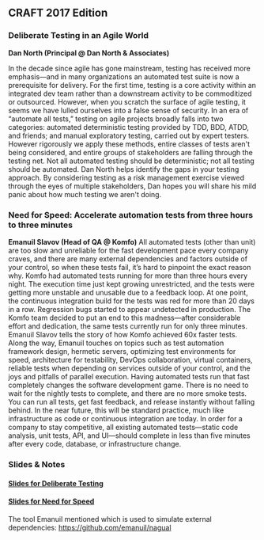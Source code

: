 ## CRAFT 2017 Edition

### Deliberate Testing in an Agile World
__Dan North (Principal @ Dan North & Associates)__

In the decade since agile has gone mainstream, testing has received more emphasis—and in many organizations an automated test suite is now a prerequisite for delivery. For the first time, testing is a core activity within an integrated dev team rather than a downstream activity to be commoditized or outsourced. However, when you scratch the surface of agile testing, it seems we have lulled ourselves into a false sense of security. In an era of “automate all tests,” testing on agile projects broadly falls into two categories: automated deterministic testing provided by TDD, BDD, ATDD, and friends; and manual exploratory testing, carried out by expert testers.
However rigorously we apply these methods, entire classes of tests aren't being considered, and entire groups of stakeholders are falling through the testing net. Not all automated testing should be deterministic; not all testing should be automated. Dan North helps identify the gaps in your testing approach. By considering testing as a risk management exercise viewed through the eyes of multiple stakeholders, Dan hopes you will share his mild panic about how much testing we aren't doing.

### Need for Speed: Accelerate automation tests from three hours to three minutes
__Emanuil Slavov (Head of QA @ Komfo)__
All automated tests (other than unit) are too slow and unreliable for the fast development pace every company craves, and there are many external dependencies and factors outside of your control, so when these tests fail, it’s hard to pinpoint the exact reason why.
Komfo had automated tests running for more than three hours every night. The execution time just kept growing unrestricted, and the tests were getting more unstable and unusable due to a feedback loop. At one point, the continuous integration build for the tests was red for more than 20 days in a row. Regression bugs started to appear undetected in production. The Komfo team decided to put an end to this madness—after considerable effort and dedication, the same tests currently run for only three minutes.
Emanuil Slavov tells the story of how Komfo achieved 60x faster tests. Along the way, Emanuil touches on topics such as test automation framework design, hermetic servers, optimizing test environments for speed, architecture for testability, DevOps collaboration, virtual containers, reliable tests when depending on services outside of your control, and the joys and pitfalls of parallel execution.
Having automated tests run that fast completely changes the software development game. There is no need to wait for the nightly tests to complete, and there are no more smoke tests. You can run all tests, get fast feedback, and release instantly without falling behind. In the near future, this will be standard practice, much like infrastructure as code or continuous integration are today. In order for a company to stay competitive, all existing automated tests—static code analysis, unit tests, API, and UI—should complete in less than five minutes after every code, database, or infrastructure change.

### Slides & Notes
#### [Slides for Deliberate Testing](/palinqa/docs/Deliberate_Testing.pdf)
#### [Slides for Need for Speed](/palinqa/docs/VelocityConf_AMS_2016_Need_For_Speed.pdf)
The tool Emanuil mentioned which is used to simulate external dependencies: https://github.com/emanuil/nagual
